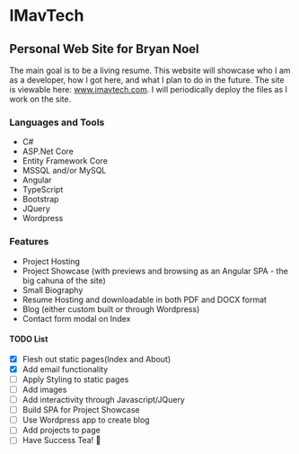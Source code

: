 # **IMavTech**

## **Personal Web Site for Bryan Noel**

The main goal is to be a living resume. This website will showcase who I am as a developer, how I got here, and what I plan to do in the future. The site is viewable here: www.imavtech.com. I will periodically deploy the files as I work on the site.

### **Languages and Tools**

* C#
* ASP.Net Core
* Entity Framework Core
* MSSQL and/or MySQL
* Angular
* TypeScript
* Bootstrap
* JQuery
* Wordpress

### **Features**

* Project Hosting
* Project Showcase (with previews and browsing as an Angular SPA - the big cahuna of the site)
* Small Biography
* Resume Hosting and downloadable in both PDF and DOCX format
* Blog (either custom built or through Wordpress)
* Contact form modal on Index

#### TODO List

* [x] Flesh out static pages(Index and About)
* [x] Add email functionality
* [ ] Apply Styling to static pages
* [ ] Add images
* [ ] Add interactivity through Javascript/JQuery
* [ ] Build SPA for Project Showcase
* [ ] Use Wordpress app to create blog
* [ ] Add projects to page
* [ ] Have Success Tea! :tada:
